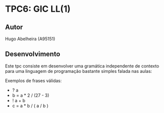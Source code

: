 # TPC6: GIC LL(1) 

## Autor
Hugo Abelheira (A95151)

## Desenvolvimento
Este tpc consiste em desenvolver uma gramática independente de contexto para uma linguagem de programação bastante simples falada nas aulas:

Exemplos de frases válidas:
- ? a
- b = a * 2 / (27 - 3)
- ! a + b
- c = a * b / ( a / b )